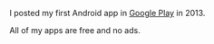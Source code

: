 I posted my first Android app in [Google Play](https://play.google.com/store/search?q=%22alex%20mak%22&c=apps) in 2013.

All of my apps are free and no ads.
